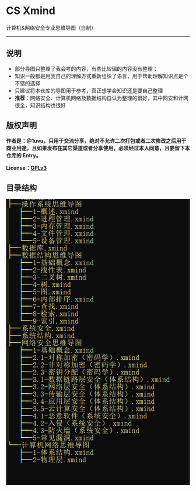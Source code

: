# CS Xmind

计算机&amp;网络安全专业思维导图（自制）

---

## 说明

- 部分导图只整理了我会考的内容，有些比较偏的内容没有整理；
- 知识一般都是用我自己的理解方式重新组织了语言，用于帮助理解知识点是个不错的选择
- 只建议将本仓库的导图用于参考，真正想学会知识还是要自己整理
- **推荐**：网络安全、计算机网络及数据结构自认为整理的很好，其中网安和计网很全，知识结构也很好

## 版权声明

**作者是：@1uvu，只用于交流分享，绝对不允许二次打包或者二次修改之后用于商业用途，且如果发布在其它渠道或者分享使用，必须经过本人同意，且要留下本仓库的 Entry。**

**License：[GPLv3](./LICENSE.md)**

## 目录结构

![dir-tree](res/README/dir-tree.png)